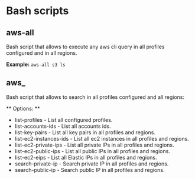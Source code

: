 # Bash scripts

## aws-all
Bash script that allows to execute any aws cli query in all profiles configured and in all regions.

**Example:** `aws-all s3 ls`

## aws_
Bash script that allows to search in all profiles configured and all regions:

** Options: **

* list-profiles - List all configured profiles.
* list-accounts-ids - List all accounts ids.
* list-key-pairs - List all key pairs in all profiles and regions.
* list-ec2-instances-ids - List all ec2 instances in all profiles and regions.
* list-ec2-private-ips - List all private IPs in all profiles and regions.
* list-ec2-public-ips - List all public IPs in all profiles and regions.
* list-ec2-eips - List all Elastic IPs in all profiles and regions.
* search-private-ip - Search private IP in all profiles and regions.
* search-public-ip - Search public IP in all profiles and regions.


